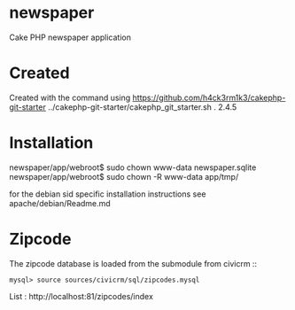 newspaper
=========

Cake PHP newspaper application

Created
=======
Created with the command using https://github.com/h4ck3rm1k3/cakephp-git-starter
../cakephp-git-starter/cakephp_git_starter.sh  . 2.4.5


Installation
============

newspaper/app/webroot$ sudo chown www-data newspaper.sqlite
newspaper/app/webroot$ sudo chown -R www-data app/tmp/

for the debian sid specific installation instructions 
see apache/debian/Readme.md


Zipcode
=======

The zipcode database is loaded from the submodule from civicrm ::

    mysql> source sources/civicrm/sql/zipcodes.mysql

 List :
http://localhost:81/zipcodes/index
